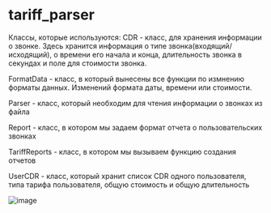 # tariff_parser

Классы, которые используются:
CDR - класс, для хранения информации о звонке. Здесь хранится информация о типе звонка(входящий/исходящий), о времени его начала и конца, длительность звонка в секундах и поле для стоимости звонка.

FormatData - класс, в который вынесены все функции по измнению форматы данных. Изменений формата даты, времени или стоимости.

Parser - класс, который необходим для чтения информации о звонках из файла

Report - класс, в котором мы задаем формат отчета о пользовательских звонках

TariffReports - класс, в котором мы вызываем функцию создания отчетов

UserCDR - класс, который хранит список CDR одного пользователя, типа тарифа пользователя, общую стоимость и общую длительность

![image](https://user-images.githubusercontent.com/24692953/227798819-4ebc3040-d15c-4608-810c-54e017ec6b80.png)
